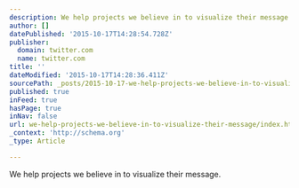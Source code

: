 ```yaml
---
description: We help projects we believe in to visualize their message.
author: []
datePublished: '2015-10-17T14:28:54.728Z'
publisher:
  domain: twitter.com
  name: twitter.com
title: ''
dateModified: '2015-10-17T14:28:36.411Z'
sourcePath: _posts/2015-10-17-we-help-projects-we-believe-in-to-visualize-their-message.md
published: true
inFeed: true
hasPage: true
inNav: false
url: we-help-projects-we-believe-in-to-visualize-their-message/index.html
_context: 'http://schema.org'
_type: Article

---
```

We help projects we believe in to visualize their message.